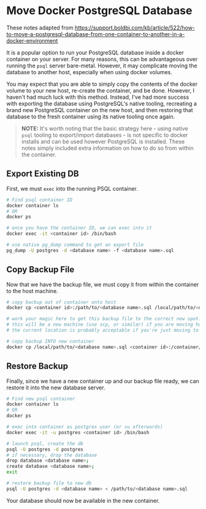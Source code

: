 # Move Docker PostgreSQL Database

These notes adapted from <https://support.boldbi.com/kb/article/522/how-to-move-a-postgresql-database-from-one-container-to-another-in-a-docker-environment>

It is a popular option to run your PostgreSQL database inside a docker container on your server. For many reasons, this can be advantageous over running the `psql` server bare-metal. However, it may complicate moving the database to another host, especially when using docker volumes.

You may expect that you are able to simply copy the contents of the docker volume to your new host, re-create the container, and be done. However, I haven't had much luck with this method. Instead, I've had more success with exporting the database using PostgreSQL's native tooling, recreating a brand new PostgreSQL container on the new host, and then restoring that database to the fresh container using its native tooling once again.

> **NOTE:** It's worth noting that the basic strategy here - using native `psql` tooling to export/import databases - is not specific to docker installs and can be used however PostgreSQL is installed. These notes simply included extra information on how to do so from within the container.

## Export Existing DB

First, we must `exec` into the running PSQL container.

```bash
# Find psql container ID
docker container ls
# OR
docker ps

# once you have the container ID, we can exec into it
docker exec -it <container id> /bin/bash

# use native pg_dump command to get an export file
pg_dump -U postgres -d <database name> -f <database name>.sql
```

## Copy Backup File

Now that we have the backup file, we must copy it from within the container to the host machine.

```bash
# copy backup out of container onto host
docker cp <container id>:/path/to/<database name>.sql /local/path/to/<database name>.sql

# work your magic here to get this backup file to the correct new spot.
# this will be a new machine (use scp, or similar) if you are moving hosts
# the current location is probably acceptable if you're just moving to a different container

# copy backup INTO new container
docker cp /local/path/to/<database name>.sql <container id>:/container/path/to/<database name>.sql
```

## Restore Backup

Finally, since we have a new container up and our backup file ready, we can restore it into the new database server.

```bash
# Find new psql container
docker container ls
# OR
docker ps

# exec into container as postgres user (or su afterwards)
docker exec -it -u postgres <container id> /bin/bash

# launch psql, create the db
psql -U postgres -d postgres
# if necessary, drop the database
drop database <database name>;
create database <database name>;
exit

# restore backup file to new db
psql -U postgres -d <database name> < /path/to/<database name>.sql
```

Your database should now be available in the new container.
